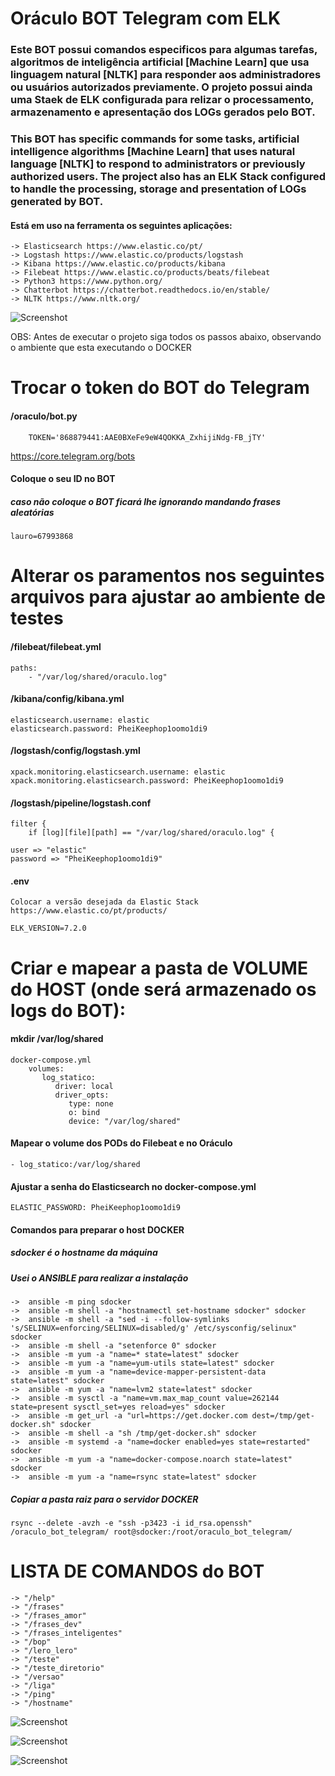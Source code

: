 Oráculo BOT Telegram com ELK
=========================

### Este BOT possui comandos especificos para algumas tarefas, algoritmos de inteligência artificial [Machine Learn] que usa linguagem natural [NLTK] para responder aos administradores ou usuários autorizados previamente. O projeto possui ainda uma Staek de ELK configurada para relizar o processamento, armazenamento e apresentação dos LOGs gerados pelo BOT.

### This BOT has specific commands for some tasks, artificial intelligence algorithms [Machine Learn] that uses natural language [NLTK] to respond to administrators or previously authorized users. The project also has an ELK Stack configured to handle the processing, storage and presentation of LOGs generated by BOT.

#### Está em uso na ferramenta os seguintes aplicações:

	-> Elasticsearch https://www.elastic.co/pt/
	-> Logstash https://www.elastic.co/products/logstash
	-> Kibana https://www.elastic.co/products/kibana
	-> Filebeat https://www.elastic.co/products/beats/filebeat
	-> Python3 https://www.python.org/
	-> Chatterbot https://chatterbot.readthedocs.io/en/stable/
	-> NLTK https://www.nltk.org/  
	
![Screenshot](https://raw.githubusercontent.com/laurobmb/oraculo_bot_telegram/master/imagens/elk.png)
	
OBS: Antes de executar o projeto siga todos os passos abaixo, observando o ambiente que esta executando o DOCKER

# Trocar o token do BOT do Telegram

#### /oraculo/bot.py
	
		TOKEN='868879441:AAE0BXeFe9eW4QOKKA_ZxhijiNdg-FB_jTY'

https://core.telegram.org/bots

#### Coloque o seu ID no BOT
##### caso não coloque o BOT ficará lhe ignorando mandando frases aleatórias  	
	lauro=67993868

# Alterar os paramentos nos seguintes arquivos para ajustar ao ambiente de testes

#### /filebeat/filebeat.yml
	paths:
		- "/var/log/shared/oraculo.log"

#### /kibana/config/kibana.yml
	elasticsearch.username: elastic
	elasticsearch.password: PheiKeephop1oomo1di9

#### /logstash/config/logstash.yml
	xpack.monitoring.elasticsearch.username: elastic
	xpack.monitoring.elasticsearch.password: PheiKeephop1oomo1di9

#### /logstash/pipeline/logstash.conf
	filter {
		if [log][file][path] == "/var/log/shared/oraculo.log" {

	user => "elastic"
	password => "PheiKeephop1oomo1di9"			

#### .env
	Colocar a versão desejada da Elastic Stack
	https://www.elastic.co/pt/products/

	ELK_VERSION=7.2.0

# Criar e mapear a pasta de VOLUME do HOST (onde será armazenado os logs do BOT):

#### mkdir /var/log/shared

	docker-compose.yml
		volumes:
		   log_statico:
		      driver: local
		      driver_opts:
		         type: none
		         o: bind
		         device: "/var/log/shared"

#### Mapear o volume dos PODs do Filebeat e no Oráculo
	
	- log_statico:/var/log/shared		         

#### Ajustar a senha do Elasticsearch no docker-compose.yml
	
	ELASTIC_PASSWORD: PheiKeephop1oomo1di9

#### Comandos para preparar o host DOCKER

##### sdocker é o hostname da máquina
##### Usei o ANSIBLE para realizar a instalação 

	->  ansible -m ping sdocker
	->  ansible -m shell -a "hostnamectl set-hostname sdocker" sdocker
	->  ansible -m shell -a "sed -i --follow-symlinks 's/SELINUX=enforcing/SELINUX=disabled/g' /etc/sysconfig/selinux" sdocker
	->  ansible -m shell -a "setenforce 0" sdocker
	->  ansible -m yum -a "name=* state=latest" sdocker
	->  ansible -m yum -a "name=yum-utils state=latest" sdocker
	->  ansible -m yum -a "name=device-mapper-persistent-data state=latest" sdocker
	->  ansible -m yum -a "name=lvm2 state=latest" sdocker
	->  ansible -m sysctl -a "name=vm.max_map_count value=262144 state=present sysctl_set=yes reload=yes" sdocker
	->  ansible -m get_url -a "url=https://get.docker.com dest=/tmp/get-docker.sh" sdocker
	->  ansible -m shell -a "sh /tmp/get-docker.sh" sdocker
	->  ansible -m systemd -a "name=docker enabled=yes state=restarted" sdocker
	->  ansible -m yum -a "name=docker-compose.noarch state=latest" sdocker
	->  ansible -m yum -a "name=rsync state=latest" sdocker

##### Copiar a pasta raiz para o servidor DOCKER
	rsync --delete -avzh -e "ssh -p3423 -i id_rsa.openssh" /oraculo_bot_telegram/ root@sdocker:/root/oraculo_bot_telegram/	

# LISTA DE COMANDOS do BOT #

	-> "/help"
	-> "/frases"
	-> "/frases_amor"
	-> "/frases_dev"
	-> "/frases_inteligentes"
	-> "/bop"
	-> "/lero_lero"
	-> "/teste"
	-> "/teste_diretorio"
	-> "/versao"
	-> "/liga"
	-> "/ping"
	-> "/hostname"

![Screenshot](https://raw.githubusercontent.com/laurobmb/oraculo_bot_telegram/master/imagens/bot01.png)

![Screenshot](https://raw.githubusercontent.com/laurobmb/oraculo_bot_telegram/master/imagens/bot02.png)

![Screenshot](https://raw.githubusercontent.com/laurobmb/oraculo_bot_telegram/master/imagens/bot03.png)
